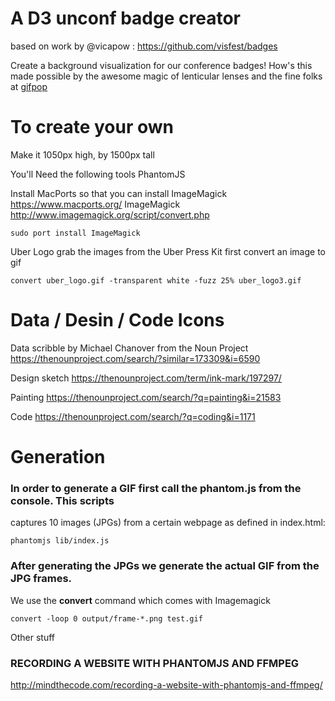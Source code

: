 

# A D3 unconf badge creator 
based on work by @vicapow : https://github.com/visfest/badges

Create a background visualization for our conference badges! How's this made possible by the awesome magic of lenticular lenses and the fine folks at [gifpop](http://gifpop.io/)


# To create your own

Make it 1050px high, by 1500px tall


You'll Need the following tools
PhantomJS

Install MacPorts so that you can install ImageMagick     https://www.macports.org/
ImageMagick    http://www.imagemagick.org/script/convert.php
````
sudo port install ImageMagick
````

Uber Logo
grab the images from the Uber Press Kit
first convert an image to gif
````
convert uber_logo.gif -transparent white -fuzz 25% uber_logo3.gif
````

# Data / Desin / Code   Icons 
Data
scribble by Michael Chanover from the Noun Project
https://thenounproject.com/search/?similar=173309&i=6590

Design
sketch
https://thenounproject.com/term/ink-mark/197297/

Painting
https://thenounproject.com/search/?q=painting&i=21583

Code
https://thenounproject.com/search/?q=coding&i=1171


# Generation
### In order to generate a GIF first call the phantom.js from the console. This scripts
captures 10 images (JPGs) from a certain webpage as defined in index.html:
````
phantomjs lib/index.js
````
### After generating the JPGs we generate the actual GIF from the JPG frames.
We use the **convert** command which comes with Imagemagick
````
convert -loop 0 output/frame-*.png test.gif
````


Other stuff

### RECORDING A WEBSITE WITH PHANTOMJS AND FFMPEG
http://mindthecode.com/recording-a-website-with-phantomjs-and-ffmpeg/
